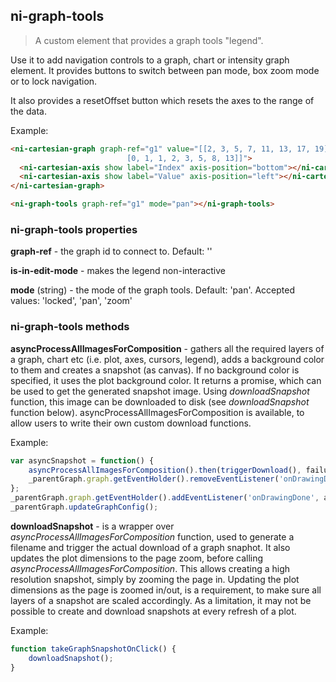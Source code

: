 ## ni-graph-tools

> A custom element that provides a graph tools "legend".

Use it to add navigation controls to a graph, chart or intensity graph element.
It provides buttons to switch between pan mode, box zoom mode or to lock navigation.

It also provides a resetOffset button which resets the axes to the range of the data.

Example:
```html
<ni-cartesian-graph graph-ref="g1" value="[[2, 3, 5, 7, 11, 13, 17, 19],
                          [0, 1, 1, 2, 3, 5, 8, 13]]">
  <ni-cartesian-axis show label="Index" axis-position="bottom"></ni-cartesian-axis>
  <ni-cartesian-axis show label="Value" axis-position="left"></ni-cartesian-axis>
</ni-cartesian-graph>

<ni-graph-tools graph-ref="g1" mode="pan"></ni-graph-tools>
```


### ni-graph-tools properties

**graph-ref** - the graph id to connect to. Default: ''

**is-in-edit-mode** - makes the legend non-interactive


**mode** (string) - the mode of the graph tools. Default: 'pan'.
               Accepted values: 'locked', 'pan', 'zoom'

### ni-graph-tools methods

**asyncProcessAllImagesForComposition** - gathers all the required
       layers of a graph, chart etc (i.e. plot, axes, cursors, legend),
       adds a background color to them and creates a snapshot (as canvas).
       If no background color is specified, it uses the plot background color.
       It returns a promise, which can be used to get the generated snapshot
       image. Using *downloadSnapshot* function, this image can be downloaded
       to disk (see *downloadSnapshot* function below).
       asyncProcessAllImagesForComposition is available, to allow users to
       write their own custom download functions.

   Example:
   ```js
   var asyncSnapshot = function() {
       asyncProcessAllImagesForComposition().then(triggerDownload(), failureCallback);
       _parentGraph.graph.getEventHolder().removeEventListener('onDrawingDone', asyncSnapshot);
   };
   _parentGraph.graph.getEventHolder().addEventListener('onDrawingDone', asyncSnapshot);
   _parentGraph.updateGraphConfig();
   ```
       

**downloadSnapshot** - is a wrapper over *asyncProcessAllImagesForComposition*
       function, used to generate a filename and trigger the actual download of
       a graph snaphot. It also updates the plot dimensions to the page zoom,
       before calling *asyncProcessAllImagesForComposition*. This allows creating
       a high resolution snapshot, simply by zooming the page in.
       Updating the plot dimensions as the page is zoomed in/out, is a requirement,
       to make sure all layers of a snapshot are scaled accordingly.
       As a limitation, it may not be possible to create and download snapshots
       at every refresh of a plot.

   Example:
   ```js
   function takeGraphSnapshotOnClick() {
       downloadSnapshot();
   }
   ```
       
